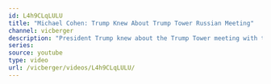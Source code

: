 ```yaml
---
id: L4h9CLqLULU
title: "Michael Cohen: Trump Knew About Trump Tower Russian Meeting"
channel: vicberger
description: "President Trump knew about the Trump Tower meeting with the Russian lawyer, according to Michael Cohen's sworn testimony and the evidence in plain sight."
series:
source: youtube
type: video
url: /vicberger/videos/L4h9CLqLULU/
---
```


